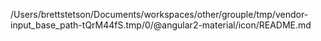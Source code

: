 /Users/brettstetson/Documents/workspaces/other/grouple/tmp/vendor-input_base_path-tQrM44fS.tmp/0/@angular2-material/icon/README.md